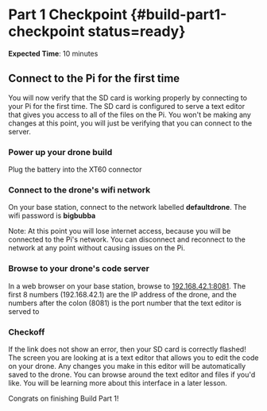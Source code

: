 # Part 1 Checkpoint {#build-part1-checkpoint status=ready}

**Expected Time**: 10 minutes

## Connect to the Pi for the first time

You will now verify that the SD card is working properly by connecting to your Pi for the first time. The SD card is configured to serve a text editor that gives you access to all of the files on the Pi. You won't be making any changes at this point, you will just be verifying that you can connect to the server.

### Power up your drone build

Plug the battery into the XT60 connector

### Connect to the drone's wifi network

On your base station, connect to the network labelled **defaultdrone**. The wifi password is **bigbubba**

Note: At this point you will lose internet access, because you will be connected to the Pi's network. You can disconnect and reconnect to the network at any point without causing issues on the Pi.

### Browse to your drone's code server

In a web browser on your base station, browse to [192.168.42.1:8081](192.168.42.1:8081). The first 8 numbers (192.168.42.1) are the IP address of the drone, and the numbers after the colon (8081) is the port number that the text editor is served to

### Checkoff

If the link does not show an error, then your SD card is correctly flashed! The screen you are looking at is a text editor that allows you to edit the code on your drone. Any changes you make in this editor will be automatically saved to the drone. You can browse around the text editor and files if you'd like. You will be learning more about this interface in a later lesson.

Congrats on finishing Build Part 1!
